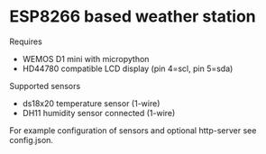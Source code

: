 # ESP8266 based weather station

Requires
*   WEMOS D1 mini with micropython
*   HD44780 compatible LCD display (pin 4=scl, pin 5=sda)

Supported sensors
*   ds18x20 temperature sensor (1-wire)
*   DH11 humidity sensor connected (1-wire)

For example configuration of sensors and optional http-server see config.json.
